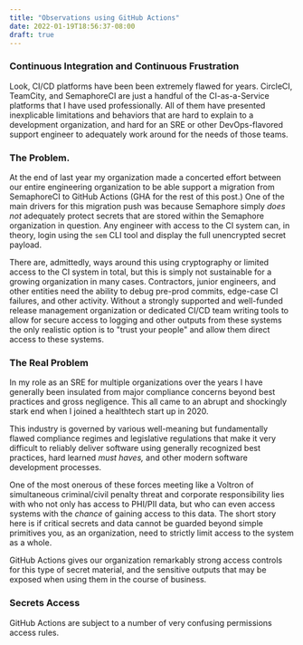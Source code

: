 ```yaml
---
title: "Observations using GitHub Actions"
date: 2022-01-19T18:56:37-08:00
draft: true
---
```


### Continuous Integration and Continuous Frustration

Look, CI/CD platforms have been been extremely flawed for years. CircleCI, TeamCity, and SemaphoreCI are just a handful of the CI-as-a-Service platforms that I have used professionally. All of them have presented inexplicable limitations and behaviors that are hard to explain to a development organization, and hard for an SRE or other DevOps-flavored support engineer to adequately work around for the needs of those teams.

### The Problem.

At the end of last year my organization made a concerted effort between our entire engineering organization to be able support a migration from SemaphoreCI to GitHub Actions (GHA for the rest of this post.) One of the main drivers for this migration push was because Semaphore simply *does not* adequately protect secrets that are stored within the Semaphore organization in question. Any engineer with access to the CI system can, in theory, login using the `sem` CLI tool and display the full unencrypted secret payload. 

There are, admittedly, ways around this using cryptography or limited access to the CI system in total, but this is simply not sustainable for a growing organization in many cases. Contractors, junior engineers, and other entities need the ability to debug pre-prod commits, edge-case CI failures, and other activity. Without a strongly supported and well-funded release management organization or dedicated CI/CD team writing tools to allow for secure access to logging and other outputs from these systems the only realistic option is to "trust your people" and allow them direct access to these systems.

### The **Real** Problem
 
In my role as an SRE for multiple organizations over the years I have generally been insulated from major compliance concerns beyond best practices and gross negligence. This all came to an abrupt and shockingly stark end when I joined a healthtech start up in 2020. 

This industry is governed by various well-meaning but fundamentally flawed compliance regimes and legislative regulations that make it very difficult to reliably deliver software using generally recognized best practices, hard learned *must haves,* and other modern software development processes.

One of the most onerous of these forces meeting like a Voltron of simultaneous criminal/civil penalty threat and corporate responsibility lies with who not only has access to PHI/PII data, but who can even access systems with the *chance* of gaining access to this data. The short story here is if critical secrets and data cannot be guarded beyond simple primitives you, as an organization, need to strictly limit access to the system as a whole.

GitHub Actions gives our organization remarkably strong access controls for this type of secret material, and the sensitive outputs that may be exposed when using them in the course of business. 

### Secrets Access

GitHub Actions are subject to a number of very confusing permissions access rules. 